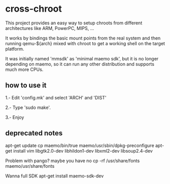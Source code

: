 cross-chroot
============

This project provides an easy way to setup chroots from different
architectures like ARM, PowerPC, MIPS, ...

It works by bindings the basic mount points from the real system
and then running qemu-${arch} mixed with chroot to get a working
shell on the target platform.

It was initially named 'mmsdk' as 'minimal maemo sdk', but it is
no longer depending on maemo, so it can run any other distribution
and supports much more CPUs.

how to use it
-------------

1.- Edit 'config.mk' and select 'ARCH' and 'DIST'

2.- Type 'sudo make'.

3.- Enjoy

deprecated notes
----------------

  apt-get update
  cp maemo/bin/true maemo/usr/sbin/dpkg-preconfigure
  apt-get install vim libgtk2.0-dev libhildon1-dev libxml2-dev libsoup2.4-dev

Problem with pango? maybe you have no 
  cp -rf /usr/share/fonts maemo/usr/share/fonts

Wanna full SDK
  apt-get install maemo-sdk-dev
